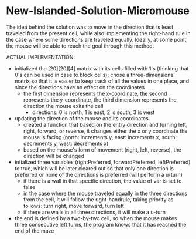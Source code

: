 # New-Islanded-Solution-Micromouse


The idea behind the solution was to move in the direction that is least traveled from the present cell, while also implementing the right-hand rule in the case where some directions are traveled equally. Ideally, at some point, the mouse will be able to reach the goal through this method. 



ACTUAL IMPLEMENTATION:
- initialized the [20][20][4] matrix with its cells filled with 1's (thinking that 0's can be used in case to block cells);     chose a three-dimensional matrix so that it is easier to keep track of all the values in one place, and since the directions   have an effect on the coordinates
    - the first dimension represents the x-coordinate, the second represents the y-coordinate, the third dimension represents       the direction the mouse exits the cell
        - directions: 0 is north, 1 is east, 2 is south, 3 is west
- updating the direction of the mouse and its coordinates
    - created a function that based on the entry direction and turning left, right, forward, or reverse, it changes either the       x or y coordinate the mouse is facing (north: increments y, east: increments x, south: decrements y, west: decrements x)
    - based on the mouse's form of movement (right, left, reverse), the direction will be changed
- intialized three variables (rightPreferred, forwardPreferred, leftPreferred) to true, which will be later cleared out so       that only one direction is preferred or none of the directions is preferred (will perform a u-turn)
    - if there is a wall in that specific direction, the value of var is set to false
    - in the case where the mouse traveled equally in the three directions from the cell, it will follow the right-handrule,         taking priority as follows: turn right, move forward, turn left
    - if there are walls in all three directions, it will make a u-turn
- the end is defined by a two-by-two cell, so when the mouse makes three consecutive left turns, the program knows that it has reached the end of the maze

